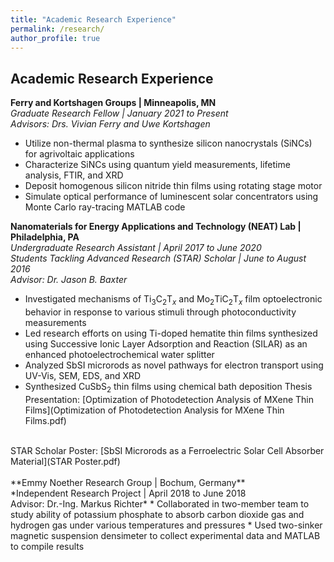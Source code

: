 ```yaml
---
title: "Academic Research Experience"
permalink: /research/
author_profile: true
---
```


## Academic Research Experience
**Ferry and Kortshagen Groups | Minneapolis, MN**<br/>
*Graduate Research Fellow | January 2021 to Present <br/>
Advisors: Drs. Vivian Ferry and Uwe Kortshagen* 
* Utilize non-thermal plasma to synthesize silicon nanocrystals (SiNCs) for agrivoltaic applications
* Characterize SiNCs using quantum yield measurements, lifetime analysis, FTIR, and XRD
* Deposit homogenous silicon nitride thin films using rotating stage motor
* Simulate optical performance of luminescent solar concentrators using Monte Carlo ray-tracing MATLAB code

**Nanomaterials for Energy Applications and Technology (NEAT) Lab | Philadelphia, PA**<br/>
*Undergraduate Research Assistant | April 2017 to June 2020<br/>
Students Tackling Advanced Research (STAR) Scholar | June to August 2016<br/>
Advisor: Dr. Jason B. Baxter*
* Investigated mechanisms of Ti<sub>3</sub>C<sub>2</sub>T<sub>_x_</sub> and Mo<sub>2</sub>TiC<sub>2</sub>T<sub>_x_</sub> film optoelectronic behavior in response to various stimuli through photoconductivity measurements
* Led research efforts on using Ti-doped hematite thin films synthesized using Successive Ionic Layer Adsorption and Reaction (SILAR) as an enhanced photoelectrochemical water splitter
* Analyzed SbSI microrods as novel pathways for electron transport using UV-Vis, SEM, EDS, and XRD
* Synthesized CuSbS<sub>2</sub> thin films using chemical bath deposition
Thesis Presentation: 
[Optimization of Photodetection Analysis of MXene Thin Films](Optimization of Photodetection Analysis for MXene Thin Films.pdf)
<br/>
STAR Scholar Poster: [SbSI Microrods as a Ferroelectric Solar Cell Absorber Material](STAR Poster.pdf)
<br/><br/>
**Emmy Noether Research Group | Bochum, Germany**<br/>
*Independent Research Project | April 2018 to June 2018<br/>
Advisor: Dr.-Ing. Markus Richter*
* Collaborated in two-member team to study ability of potassium phosphate to absorb carbon dioxide gas and hydrogen gas under various temperatures and pressures 
* Used two-sinker magnetic suspension densimeter to collect experimental data and MATLAB to compile results
